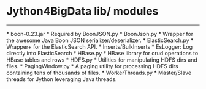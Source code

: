 # Jython4BigData lib/ modules
<hr>
<p>
* boon-0.23.jar
    * Required by BoonJSON.py
* BoonJson.py
    * Wrapper for the awesome Java Boon JSON serializer/deserializer.
* ElasticSearch.py
    * Wrapper+ for the ElasticSearch API.
        * Inserts/BulkInserts
        * EsLogger: Log directly into ElasticSearch
* HBase.py
    * HBase library for crud operations to HBase tables and rows
* HDFS.py
    * Utilities for manipulating HDFS dirs and files.
* PagingWindow.py
    * A paging utility for processing HDFS dirs containing tens of thousands of files.
* WorkerThreads.py
    * Master/Slave threads for Jython leveraging Java threads.
